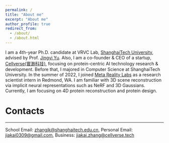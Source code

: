 ```yaml
---
permalink: /
title: "About me"
excerpt: "About me"
author_profile: true
redirect_from: 
  - /about/
  - /about.html
---
```

<!-- ![Cover](/images/IMG_1629.jpeg) -->

I am a 4th-year Ph.D. candidate at VRVC Lab, [ShanghaiTech University](https://www.shanghaitech.edu.cn/), advised by Prof. [Jingyi Yu](http://www.yu-jingyi.com/cv/). Also, I am a co-founder & CEO of a startup, [Cellverse(寰渺科技)](https://www.cellverse.tech), focusing on protein-centric AI technology research & development. Before that, I majored in Computer Science at ShanghaiTech University. In the summer of 2022, I joined [Meta Reality Labs](https://about.facebook.com/realitylabs/) as a research scientist intern in Redmond, WA. I am familiar with 3D scene reconstruction via implicit neural representations such as NeRF and 3D Gaussians. Currently, I am focusing on 4D protein reconstruction and protein design.

# Contacts
------
School Email: zhangjk@shanghaitech.edu.cn, Personal Email: jiakai0309@gmail.com, Business: jiakai.zhang@cellverse.tech
